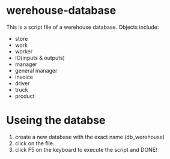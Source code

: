 # werehouse-database

This is a script file of a werehouse database.
Objects include:
- store
- work
- worker
- IO(inputs & outputs)
- manager
- general manager
- invoice
- driver
- truck
- product

# Useing the databse

1. create a new database with the exact name (db_werehouse)
2. click on the file.
3. click F5 on the keyboard to execute the script and DONE!
